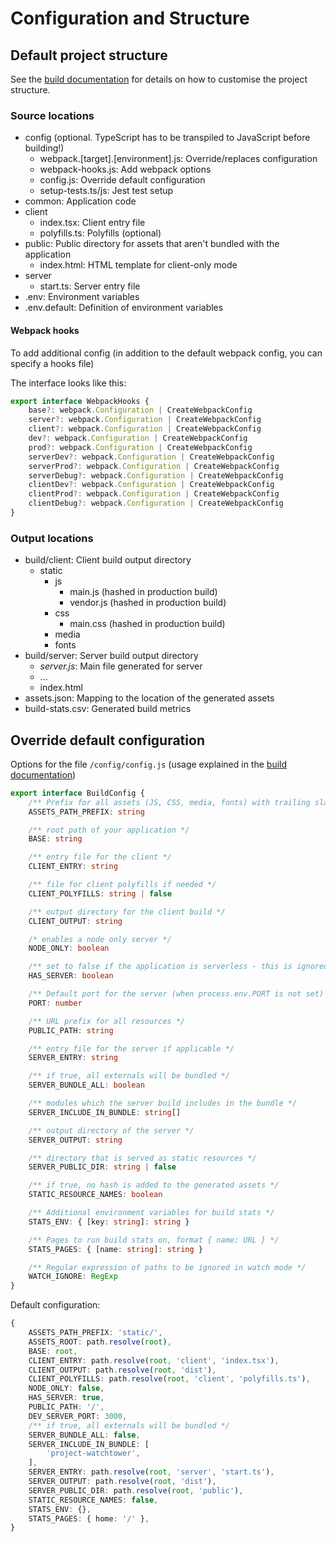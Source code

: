 # Configuration and Structure

## Default project structure

See the [build documentation](./build.md) for details on how to customise the project structure.

### Source locations

-   config (optional. TypeScript has to be transpiled to JavaScript before building!)
    -   webpack.[target].[environment].js: Override/replaces configuration
    -   webpack-hooks.js: Add webpack options
    -   config.js: Override default configuration
    -   setup-tests.ts/js: Jest test setup
-   common: Application code
-   client
    -   index.tsx: Client entry file
    -   polyfills.ts: Polyfills (optional)
-   public: Public directory for assets that aren't bundled with the application
    -   index.html: HTML template for client-only mode
-   server
    -   start.ts: Server entry file
-   .env: Environment variables
-   .env.default: Definition of environment variables

#### Webpack hooks

To add additional config (in addition to the default webpack config, you can specify a hooks file)

The interface looks like this:

```ts
export interface WebpackHooks {
    base?: webpack.Configuration | CreateWebpackConfig
    server?: webpack.Configuration | CreateWebpackConfig
    client?: webpack.Configuration | CreateWebpackConfig
    dev?: webpack.Configuration | CreateWebpackConfig
    prod?: webpack.Configuration | CreateWebpackConfig
    serverDev?: webpack.Configuration | CreateWebpackConfig
    serverProd?: webpack.Configuration | CreateWebpackConfig
    serverDebug?: webpack.Configuration | CreateWebpackConfig
    clientDev?: webpack.Configuration | CreateWebpackConfig
    clientProd?: webpack.Configuration | CreateWebpackConfig
    clientDebug?: webpack.Configuration | CreateWebpackConfig
}
```

### Output locations

-   build/client: Client build output directory
    -   static
        -   js
            -   main.js (hashed in production build)
            -   vendor.js (hashed in production build)
        -   css
            -   main.css (hashed in production build)
        -   media
        -   fonts
-   build/server: Server build output directory
    -   _server.js_: Main file generated for server
    -   ...
    -   index.html
-   assets.json: Mapping to the location of the generated assets
-   build-stats.csv: Generated build metrics

## Override default configuration

Options for the file `/config/config.js` (usage explained in the [build documentation](./build.md))

```ts
export interface BuildConfig {
    /** Prefix for all assets (JS, CSS, media, fonts) with trailing slash */
    ASSETS_PATH_PREFIX: string

    /** root path of your application */
    BASE: string

    /** entry file for the client */
    CLIENT_ENTRY: string

    /** file for client polyfills if needed */
    CLIENT_POLYFILLS: string | false

    /** output directory for the client build */
    CLIENT_OUTPUT: string

    /* enables a node only server */
    NODE_ONLY: boolean

    /** set to false if the application is serverless - this is ignored if NODE_ONLY set to true */
    HAS_SERVER: boolean

    /** Default port for the server (when process.env.PORT is not set) */
    PORT: number

    /** URL prefix for all resources */
    PUBLIC_PATH: string

    /** entry file for the server if applicable */
    SERVER_ENTRY: string

    /** if true, all externals will be bundled */
    SERVER_BUNDLE_ALL: boolean

    /** modules which the server build includes in the bundle */
    SERVER_INCLUDE_IN_BUNDLE: string[]

    /** output directory of the server */
    SERVER_OUTPUT: string

    /** directory that is served as static resources */
    SERVER_PUBLIC_DIR: string | false

    /** if true, no hash is added to the generated assets */
    STATIC_RESOURCE_NAMES: boolean

    /** Additional environment variables for build stats */
    STATS_ENV: { [key: string]: string }

    /** Pages to run build stats on, format { name: URL } */
    STATS_PAGES: { [name: string]: string }

    /** Regular expression of paths to be ignored in watch mode */
    WATCH_IGNORE: RegExp
}
```

Default configuration:

```ts
{
    ASSETS_PATH_PREFIX: 'static/',
    ASSETS_ROOT: path.resolve(root),
    BASE: root,
    CLIENT_ENTRY: path.resolve(root, 'client', 'index.tsx'),
    CLIENT_OUTPUT: path.resolve(root, 'dist'),
    CLIENT_POLYFILLS: path.resolve(root, 'client', 'polyfills.ts'),
    NODE_ONLY: false,
    HAS_SERVER: true,
    PUBLIC_PATH: '/',
    DEV_SERVER_PORT: 3000,
    /** if true, all externals will be bundled */
    SERVER_BUNDLE_ALL: false,
    SERVER_INCLUDE_IN_BUNDLE: [
        'project-watchtower',
    ],
    SERVER_ENTRY: path.resolve(root, 'server', 'start.ts'),
    SERVER_OUTPUT: path.resolve(root, 'dist'),
    SERVER_PUBLIC_DIR: path.resolve(root, 'public'),
    STATIC_RESOURCE_NAMES: false,
    STATS_ENV: {},
    STATS_PAGES: { home: '/' },
}
```

